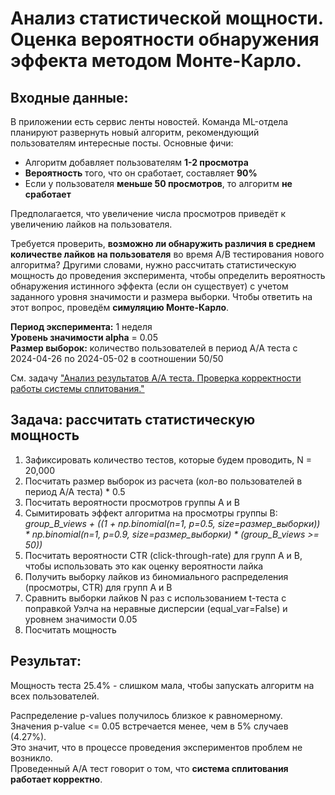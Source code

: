 # Анализ статистической мощности. Оценка вероятности обнаружения эффекта методом Монте-Карло.
## Входные данные:
В приложении есть сервис ленты новостей. Команда ML-отдела планируют развернуть новый алгоритм, рекомендующий пользователям интересные посты. 
Основные фичи:
- Алгоритм добавляет пользователям **1-2 просмотра**
- **Вероятность** того, что он сработает, составляет **90%**
- Если у пользователя **меньше 50 просмотров**, то алгоритм **не сработает**
  
Предполагается, что увеличение числа просмотров приведёт к увеличению лайков на пользователя.

Требуется проверить, **возможно ли обнаружить различия в среднем количестве лайков на пользователя** во время А/В тестирования нового алгоритма? 
Другими словами, нужно рассчитать статистическую мощность до проведения эксперимента, чтобы определить вероятность обнаружения истинного эффекта (если он существует) с учетом заданного уровня значимости и размера выборки. Чтобы ответить на этот вопрос, проведём **симуляцию Монте-Карло**.

**Период эксперимента:** 1 неделя  
**Уровень значимости alpha** = 0.05  
**Размер выборок:** количество пользователей в период А/А теста с 2024-04-26 по 2024-05-02 в соотношении 50/50  

См. задачу ["Анализ результатов А/А теста. Проверка корректности работы системы сплитования."](https://github.com/tatianavoronkova/AA-Test-Splitting-System-Analysis)

## Задача: рассчитать статистическую мощность 
1. Зафиксировать количество тестов, которые будем проводить, N = 20,000
2. Посчитать размер выборок из расчета (кол-во пользователей в период А/А теста) * 0.5
3. Посчитать вероятности просмотров группы А и В
4. Сымитировать эффект алгоритма на просмотры группы В:  
     *group_B_views + ((1 + np.binomial(n=1, p=0.5, size=размер_выборки)) * np.binomial(n=1, p=0.9, size=размер_выборки) * (group_B_views >= 50))*
5. Посчитать вероятности CTR (click-through-rate) для групп А и В, чтобы использовать это как оценку вероятности лайка
6. Получить выборку лайков из биномиального распределения (просмотры, CTR) для групп А и В
7. Сравнить выборки лайков N раз с использованием t-теста с поправкой Уэлча на неравные дисперсии (equal_var=False) и уровнем значимости 0.05
8. Посчитать мощность

## Результат:
Мощность теста 25.4% - слишком мала, чтобы запускать алгоритм на всех пользователей.

Распределение p-values получилось близкое к равномерному.  
Значения p-value <= 0.05 встречается менее, чем в 5% случаев (4.27%).  
Это значит, что в процессе проведения экспериментов проблем не возникло.  
Проведенный А/А тест говорит о том, что **система сплитования работает корректно**.
